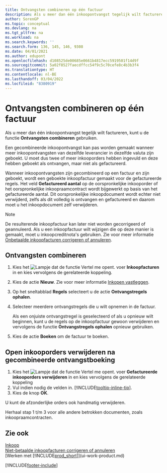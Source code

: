 ```yaml
---
title: Ontvangsten combineren op één factuur
description: Als u meer dan één inkoopontvangst tegelijk wilt factureren, kunt u de functie Ontvangsten combineren gebruiken.
author: SorenGP
ms.topic: conceptual
ms.devlang: na
ms.tgt_pltfrm: na
ms.workload: na
ms.search.keywords: ''
ms.search.form: 136, 145, 146, 9308
ms.date: 04/01/2021
ms.author: edupont
ms.openlocfilehash: d108525de00685e0661b4817ecc5919501f14d9f
ms.sourcegitcommit: 5a02f8527faecdffcc54f9c5c70cefe8c4b3b3f4
ms.translationtype: HT
ms.contentlocale: nl-BE
ms.lasthandoff: 03/04/2022
ms.locfileid: "8380919"
---
```

# <a name="combine-receipts-on-a-single-invoice"></a>Ontvangsten combineren op één factuur

Als u meer dan één inkoopontvangst tegelijk wilt factureren, kunt u de functie **Ontvangsten combineren** gebruiken.  

Een gecombineerde inkoopontvangst kan pas worden gemaakt wanneer meer inkoopontvangsten van dezelfde leverancier in dezelfde valuta zijn geboekt. U moet dus twee of meer inkooporders hebben ingevuld en deze hebben geboekt als ontvangen, maar niet als gefactureerd.  

Wanneer inkoopontvangsten zijn gecombineerd op een factuur en zijn geboekt, wordt een geboekte inkoopfactuur gemaakt voor de gefactureerde regels. Het veld **Gefactureerd aantal** op de oorspronkelijke inkooporder of het oorspronkelijke inkoopraamcontract wordt bijgewerkt op basis van het gefactureerde aantal. Dit oorspronkelijke inkoopdocument wordt echter niet verwijderd, zelfs als dit volledig is ontvangen en gefactureerd en daarom moet u het inkoopdocument zelf verwijderen.  

> [!NOTE]
> De resulterende inkoopfactuur kan later niet worden gecorrigeerd of geannuleerd. Als u een inkoopfactuur wilt wijzigen die op deze manier is gemaakt, moet u inkoopcreditnota's gebruiken. Zie voor meer informatie [Onbetaalde inkoopfacturen corrigeren of annuleren](purchasing-how-correct-cancel-unpaid-purchase-invoices.md).

## <a name="to-combine-receipts"></a>Ontvangsten combineren

1. Kies het ![Lampje dat de functie Vertel me opent.](media/ui-search/search_small.png "Vertel me wat u wilt doen") voer **Inkoopfacturen** in en kies vervolgens de gerelateerde koppeling.  
2. Kies de actie **Nieuw**. Zie voor meer informatie [Inkopen vastleggen](purchasing-how-record-purchases.md).  
3. Op het sneltabblad **Regels** selecteert u de actie **Ontvangstregels ophalen**.  
4. Selecteer meerdere ontvangstregels die u wilt opnemen in de factuur.  

    Als een onjuiste ontvangstregel is geselecteerd of als u opnieuw wilt beginnen, kunt u de regels op de inkoopfactuur gewoon verwijderen en vervolgens de functie **Ontvangstregels ophalen** opnieuw gebruiken.  
5. Kies de actie **Boeken** om de factuur te boeken.  

## <a name="to-remove-open-purchase-orders-after-combined-receipt-posting"></a>Open inkooporders verwijderen na gecombineerde ontvangstboeking

1. Kies het ![Lampje dat de functie Vertel me opent.](media/ui-search/search_small.png "Vertel me wat u wilt doen") voer **Gefactureerde inkooporders verwijderen** in en kies vervolgens de gerelateerde koppeling  
2. Vul indien nodig de velden in. [!INCLUDE[tooltip-inline-tip](includes/tooltip-inline-tip_md.md)].
3. Kies de knop **OK**.  

U kunt de afzonderlijke orders ook handmatig verwijderen.

Herhaal stap 1 t/m 3 voor alle andere betrokken documenten, zoals inkoopraamcontracten.

## <a name="see-also"></a>Zie ook

[Inkoop](purchasing-manage-purchasing.md)  
[Niet-betaalde inkoopfacturen corrigeren of annuleren](purchasing-how-correct-cancel-unpaid-purchase-invoices.md)  
[Werken met [!INCLUDE[prod_short](includes/prod_short.md)]](ui-work-product.md)  


[!INCLUDE[footer-include](includes/footer-banner.md)]